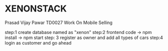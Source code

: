 # XENONSTACK
Prasad Vijay Pawar TD0027 Work On Mobile Selling

step:1 create database named as "xenon"
step:2 frontend code -> npm install
                     -> npm start
step: 3 register as owner and add all types of cars
step:4 login as customer and go ahead
